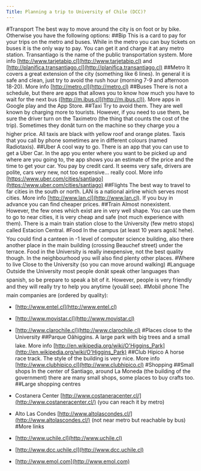 ```yaml
---
Title: Planning a trip to University of Chile (DCC)?
---
```


#Transport
The best way to move around the city is on foot or by bike. Otherwise you have the following options:
##Bip
This is a card to pay for your trips on the metro and buses. While in the metro you can buy tickets on buses it is the only way to pay. You can get it and charge it at any metro station. Transantiago is the name of the public transportation system. More info [http://www.tarjetabip.cl](http://www.tarjetabip.cl) and [http://planifica.transantiago.cl](http://planifica.transantiago.cl)
##Metro
It covers a great extension of the city (something like 6 lines). In general it is safe and clean, just try to avoid the rush hour (morning 7-9 and afternoon 18-20). More info [http://metro.cl](http://metro.cl)
##Buses
There is not a schedule, but there are apps that allows you to know how much you have to wait for the next bus ([http://m.ibus.cl](http://m.ibus.cl)). More apps in Google play and the App Store.
##Taxi
Try to avoid them. They are well known by charging more to tourists. However, if you need to use them, be sure the driver turn on the Taximetro (the thing that counts the cost of the trip). Sometimes they donât turn on the machine so they charge you a higher price.  All taxis are black with yellow roof and orange plates. Taxis that you call by phone sometimes are in different colours (named Radiotaxis).
##Uber
A cool way to go. There is an app that you can use to get a Uber Car. In the app you enter where you want to be picked up and where are you going to, the app shows you an estimate of the price and the time to get your car. You pay by credit card.
It seems very safe, drivers are polite, cars very new, not too expensive... really cool. More info [https://www.uber.com/cities/santiago](https://www.uber.com/cities/santiago)
##Flights
The best way to travel to far cities in the south or north. LAN is a national airline which serves most cities. More info [http://www.lan.cl](http://www.lan.cl). If you buy in advance you can find cheaper prices.
##Train
Almost nonexistent. However, the few ones which exist are in very well shape. You can use them to go to near cities, it is very cheap and safe (not much experience with them). There is a main train station close to the University (few metro stops) called Estacion Central. 
#Food
In the campus (at least 10 years agoâ¦ hehe). You could find a canteen in -1 level of computer science building, also there another place in the main building (crossing Beauchef street) under the terrace. Food in the University is really inexpensive, not the best quality though. In the neighbourhood you will also find plenty other places.
#Where to live
Close to the University (so you can move around walking)
#Language
Outside the University most people donât speak other languages than spanish, so be prepare to speak a bit of it. However, people is very friendly and they will really try to help you anytime (youâll see).
#Mobil phone
The main companies are (ordered by quality):


- [http://www.entel.cl](http://www.entel.cl)
- [http://www.movistar.cl](http://www.movistar.cl)
- [http://www.clarochile.cl](http://www.clarochile.cl)
#Places close to the University
##Parque Oâhiggins. 
A large park with big trees and a small lake. More info [http://en.wikipedia.org/wiki/O'Higgins_Park](http://en.wikipedia.org/wiki/O'Higgins_Park)
##Club Hipico
A horse race track. The style of the building is very nice. More info [http://www.clubhipico.cl](http://www.clubhipico.cl)
#Shopping
##Small shops
In the center of Santiago, around La Moneda (the building of the government) there are many small shops, some places to buy crafts too. 
##Large shopping centres

- Costanera Center [http://www.costaneracenter.cl/](http://www.costaneracenter.cl/)  (you can reach it by metro)
- Alto Las Condes [http://www.altolascondes.cl/](http://www.altolascondes.cl/) (not near metro but reachable by bus)
#More links

- [http://www.uchile.cl](http://www.uchile.cl)
- [http://www.dcc.uchile.cl](http://www.dcc.uchile.cl)
- [http://www.emol.com](http://www.emol.com)
